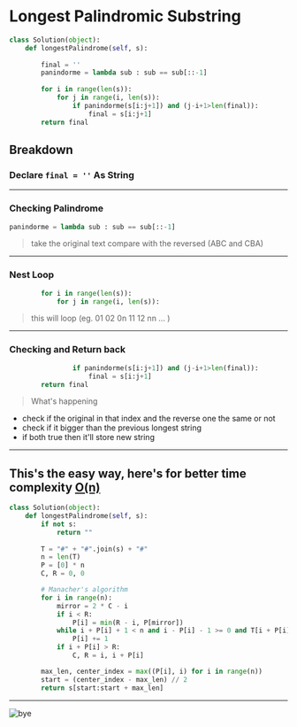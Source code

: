 # Longest Palindromic Substring
```py
class Solution(object):
    def longestPalindrome(self, s):
        
        final = ''
        panindorme = lambda sub : sub == sub[::-1]
        
        for i in range(len(s)):
            for j in range(i, len(s)):
                if panindorme(s[i:j+1]) and (j-i+1>len(final)):
                    final = s[i:j+1]
        return final 
```
## Breakdown
### Declare ```final = ''``` As String
---
### Checking Palindrome 
```py
panindorme = lambda sub : sub == sub[::-1]
```
> take the original text compare with the reversed (ABC and CBA)
---
### Nest Loop
```py
        for i in range(len(s)):
            for j in range(i, len(s)):
```
> this will loop (eg. 01 02 0n 11 12 nn ... )
---
### Checking and Return back
```py
                if panindorme(s[i:j+1]) and (j-i+1>len(final)):
                    final = s[i:j+1]
        return final 
```
> What's happening 
- check if the original in that index and the reverse one the same or not
- check if it bigger than the previous longest string
- if both true then it'll store new string
---
## This's the easy way, here's for better time complexity [O(n)]()
```py
class Solution(object):
    def longestPalindrome(self, s):
        if not s:
            return ""
    
        T = "#" + "#".join(s) + "#"
        n = len(T)
        P = [0] * n  
        C, R = 0, 0  

        # Manacher's algorithm
        for i in range(n):
            mirror = 2 * C - i 
            if i < R:
                P[i] = min(R - i, P[mirror])
            while i + P[i] + 1 < n and i - P[i] - 1 >= 0 and T[i + P[i] + 1] == T[i - P[i] - 1]:
                P[i] += 1
            if i + P[i] > R:
                C, R = i, i + P[i]

        max_len, center_index = max((P[i], i) for i in range(n))
        start = (center_index - max_len) // 2  
        return s[start:start + max_len]

```
---
![bye](https://media.tenor.com/zlKoX5HPPu8AAAAM/cat-annoyed.gif)